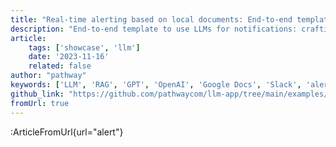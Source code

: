 ```yaml
---
title: "Real-time alerting based on local documents: End-to-end template"
description: "End-to-end template to use LLMs for notifications: crafting a RAG app with real-time alerting"
article:
    tags: ['showcase', 'llm']
    date: '2023-11-16'
    related: false
author: "pathway"
keywords: ['LLM', 'RAG', 'GPT', 'OpenAI', 'Google Docs', 'Slack', 'alert', 'KNN', 'HTTP connector', 'Streamlit', 'unstructured', 'Docker']
github_link: "https://github.com/pathwaycom/llm-app/tree/main/examples/pipelines/alert"
fromUrl: true
---
```


:ArticleFromUrl{url="alert"}
